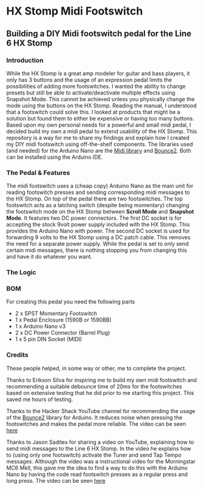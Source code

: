 # HX Stomp Midi Footswitch #

## Building a DIY Midi footswitch pedal for the Line 6 HX Stomp ##

### Introduction ###

While the HX Stomp is a great amp modeler for guitar and bass players, it only has 3 buttons and the usage of an expression pedal limits the possibilities of adding more footswitches. 
I wanted the ability to change presets but still be able to activate/deactivate multiple effects using Snapshot Mode. This cannot be achieved unless you physically change the mode using the buttons on the HX Stomp. Reading the manual, I understood that a footswitch could solve this. I looked at products that might be a solution but found them to either be expensive or having too many buttons. Based upon my own personal needs for a powerful and small midi pedal, I decided build my own a midi pedal to extend usability of the HX Stomp. This repository is a way for me to share my findings and explain how I created my DIY midi footswitch using off-the-shelf components. The libraries used (and needed) for the Arduino Nano are the [Midi library](https://github.com/FortySevenEffects/arduino_midi_library) and [Bounce2](https://github.com/thomasfredericks/Bounce2). Both can be installed using the Arduino IDE.

### The Pedal & Features ###

The midi footswitch uses a (cheap copy) Arduino Nano as the main unit for reading footswitch presses and sending corresponding midi messages to the HX Stomp. On top of the pedal there are two footswitches. The top footswitch acts as a latching switch (despite being momentary) changing the footswitch mode on the HX Stomp between **Scroll Mode** and **Snapshot Mode**.
It features two DC power connectors. The first DC socket is for accepting the stock 9volt power supply included with the HX Stomp. This provides the Arduino Nano with power. The second DC socket is used for forwarding 9 volts to the HX Stomp using a DC patch cable. This removes the need for a separate power supply.
While the pedal is set to only send certain midi messages, there is nothing stopping you from changing this and have it do whatever you want.

### The Logic ###




### BOM ###

For creating this pedal you need the following parts

* 2 x SPST Momentary Footswitch
* 1 x Pedal Enclosure (1590B or 1590BB)
* 1 x Arduino Nano v3
* 2 x DC Power Connector (Barrel Plug)
* 1 x 5 pin DIN Socket (MIDI)

### Credits ###

These people helped, in some way or other, me to complete the project.

Thanks to Erikson Silva for inspiring me to build my own midi footswitch and recommending a suitable debounce time of 20ms for the footswitches based on extensive testing that he did prior to me starting this project. This saved me hours of testing.

Thanks to the Hacker Shack YouTube channel for recommending the usage of the [Bounce2](https://github.com/thomasfredericks/Bounce2) library for Arduino. It reduces noise when pressing the footswitches and makes the pedal more reliable. The video can be seen [here](https://www.youtube.com/watch?v=M25I58I7BtI)

Thanks to Jason Sadites for sharing a video on YouTube, explaining how to send midi messages to the Line 6 HX Stomp. In the video he explains how to (using only one footswitch) activate the Tuner and send Tap Tempo messages. Although the video was a instructional video for the Morningstar MC6 MkII, this gave me the idea to find a way to do this with the Arduino Nano by having the code read footswitch presses as a regular press and long press. The video can be seen [here](https://www.youtube.com/watch?v=en8YLGcwuPc)

